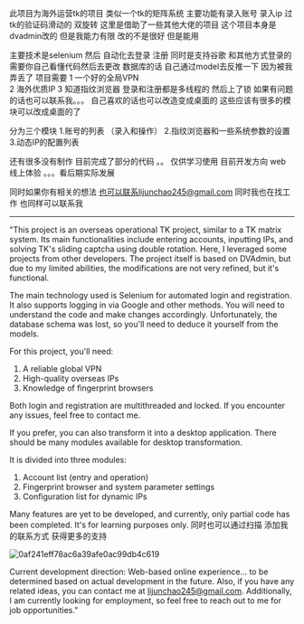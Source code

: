 此项目为海外运营tk的项目
类似一个tk的矩阵系统 
主要功能有录入账号 录入ip  过tk的验证码滑动的 双旋转 这里是借助了一些其他大佬的项目  这个项目本身是dvadmin改的 但是我能力有限 改的不是很好 但是能用

主要技术是selenium 然后 自动化去登录 注册 同时是支持谷歌 和其他方式登录的  需要你自己看懂代码然后去更改  数据库的话 自己通过model去反推一下 因为被我弄丢了 
项目需要 1 一个好的全局VPN   
        2 海外优质IP
        3 知道指纹浏览器
登录和注册都是多线程的 然后上了锁  如果有问题的话也可以联系我。。。 
自己喜欢的话也可以改造变成桌面的 这些应该有很多的模块可以改成桌面的了

分为三个模块 
1.账号的列表 （录入和操作）
2.指纹浏览器和一些系统参数的设置
3.动态IP的配置列表


还有很多没有制作 目前完成了部分的代码 。。 仅供学习使用
目前开发方向 
web 线上体验 。。。看后期实际发展

同时如果你有相关的想法 也可以联系lijunchao245@gmail.com
同时我也在找工作 也同样可以联系我

-----------------------------------------

"This project is an overseas operational TK project, similar to a TK matrix system. Its main functionalities include entering accounts, inputting IPs, and solving TK's sliding captcha using double rotation. Here, I leveraged some projects from other developers. The project itself is based on DVAdmin, but due to my limited abilities, the modifications are not very refined, but it's functional.

The main technology used is Selenium for automated login and registration. It also supports logging in via Google and other methods. You will need to understand the code and make changes accordingly. Unfortunately, the database schema was lost, so you'll need to deduce it yourself from the models.

For this project, you'll need:
1. A reliable global VPN
2. High-quality overseas IPs
3. Knowledge of fingerprint browsers

Both login and registration are multithreaded and locked. If you encounter any issues, feel free to contact me.

If you prefer, you can also transform it into a desktop application. There should be many modules available for desktop transformation.

It is divided into three modules:
1. Account list (entry and operation)
2. Fingerprint browser and system parameter settings
3. Configuration list for dynamic IPs

Many features are yet to be developed, and currently, only partial code has been completed. It's for learning purposes only.
同时也可以通过扫描 添加我的联系方式 获得更多的支持


![0af241eff78ac6a39afe0ac99db4c619](https://github.com/kukul-hapi/nineFireAutoTikTokTool/assets/92004218/791aba65-6c33-41c7-9a75-64a225f4bd02)


Current development direction:
Web-based online experience... to be determined based on actual development in the future.
Also, if you have any related ideas, you can contact me at lijunchao245@gmail.com. Additionally, I am currently looking for employment, so feel free to reach out to me for job opportunities."

